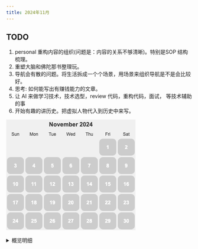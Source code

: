 ```yaml
---
title: 2024年11月
---
```


## TODO
1. personal 重构内容的组织(问题是：内容的关系不够清晰)。特别是SOP 结构梳理。
2. 重塑大脑和佛陀那书整理玩。
3. 导航会有散的问题。将生活拆成一个个场景，用场景来组织导航是不是会比较好。
4. 思考: 如何能写出有赚钱能力的文章。
5. 让 AI 来做学习技术，技术选型，review 代码，重构代码，面试， 等技术辅助的事
6. 开始有趣的讲历史。把虚拟人物代入到历史中来写。

![](./images/2024-11.png)

<details>
  <summary>概览明细</summary>

| 日期  | 体力锻炼(B*2) |  冥想(G*2) | 吃早饭(B*1)   | 吃夜宵(B*2) | 熬夜(B*5)  |
|:----:|:------------:|:---------:|:-----------:|:------------:|:---------:|
|  01  |      0       |     0     |      0      |      0       |     0     |

## 概览
* 体力锻炼
  * 跑步。跑步机 25 分钟或。完成情况: 0/5-。 
  * 每周跑一次 10 公里+。完成总数: 0/4+。
* 正念
  * 冥想 15 分钟。完成情况: 0/15+。 
  * 蹲坑不玩手机。剩余次数: 0/5-。
* 学习
  * 多邻国: 5+ 个单元。完成情况: 0/25+。
* 饮食: 
  * 不吃早饭。完成情况: 0/5-。
  * 不吃夜宵。完成情况: 0/5-。
* 休息: 
  * 不熬夜。11点30(尽量 11:15)之前睡觉。完成情况:  0/5-。

## Template
* 运动
  * 跑步: 25 分钟
  * 上斜俯卧撑 30×3; 折刀深蹲 20×3; 坐姿屈膝 15×2
* 正念
  * 冥想 15 分钟。
* 学习
  * 多邻国: 7 个单元。
* 信息
* 休息
  * x 睡觉

</detail>

## 01
* 学习
  * 多邻国: 6 个单元。
* 信息
* 休息
  * x 睡觉

